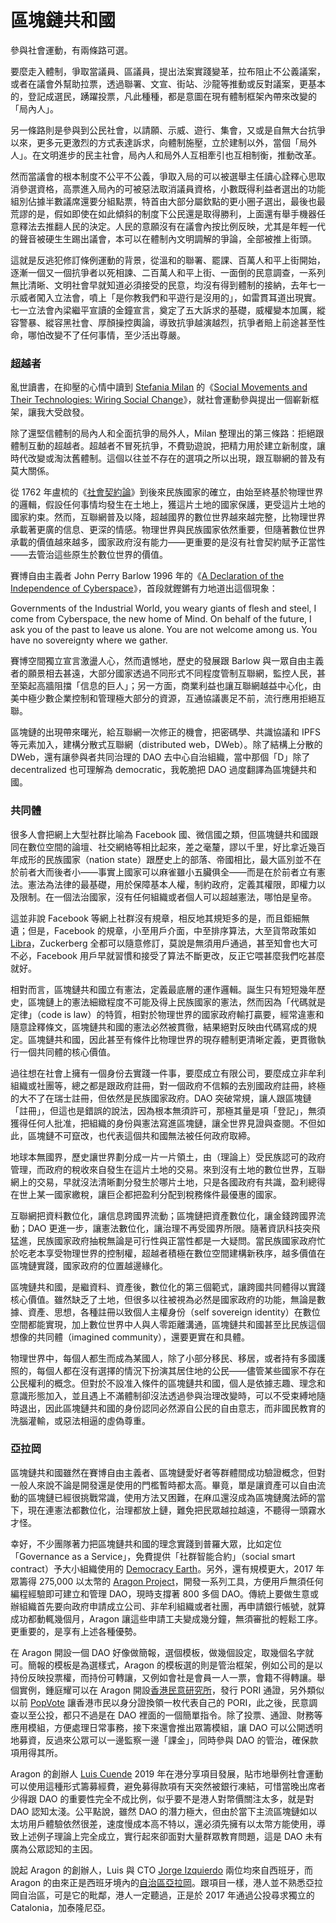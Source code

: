 # 區塊鏈共和國

參與社會運動，有兩條路可選。

要麼走入體制，爭取當議員、區議員，提出法案實踐變革，拉布阻止不公義議案，或者在議會外幫助拉票，透過聯署、文宣、街站、沙龍等推動或反對議案，更基本的，登記成選民，踴躍投票，凡此種種，都是意圖在現有體制框架內帶來改變的「局內人」。

另一條路則是參與到公民社會，以請願、示威、遊行、集會，又或是自無大台抗爭以來，更多元更激烈的方式表達訴求，向體制施壓，立於建制以外，當個「局外人」。在文明進步的民主社會，局內人和局外人互相牽引也互相制衡，推動改革。

然而當議會的根本制度不公平不公義，爭取入局的可以被選舉主任讀心詮釋心思取消參選資格，高票進入局內的可被惡法取消議員資格，小數既得利益者選出的功能組別佔據半數議席還要分組點票，特首由大部分屬欽點的更小圈子選出，最後也最荒謬的是，假如即使在如此傾斜的制度下公民還是取得勝利，上面還有舉手機器任意釋法去推翻人民的決定。人民的意願沒有在議會內按比例反映，尤其是年輕一代的聲音被硬生生踢出議會，本可以在體制內文明調解的爭論，全部被推上街頭。

這就是反逃犯修訂條例運動的背景，從溫和的聯署、罷課、百萬人和平上街開始，逐漸一個又一個抗爭者以死相諫、二百萬人和平上街、一面倒的民意調查，一系列無比清晰、文明社會早就知道必須接受的民意，均沒有得到體制的接納，去年七一示威者闖入立法會，噴上「是你教我們和平遊行是沒用的」，如雷貫耳道出現實。七一立法會內梁繼平宣讀的金鐘宣言，奠定了五大訴求的基礎，威權變本加厲，縱容警暴、縱容黑社會、厚顏操控輿論，導致抗爭越演越烈，抗爭者賠上前途甚至性命，哪怕改變不了任何事情，至少活出尊嚴。

### 超越者

亂世讀書，在抑壓的心情中讀到 [Stefania Milan](https://stefaniamilan.net/about-me) 的《[Social Movements and Their Technologies: Wiring Social Change](https://www.palgrave.com/gp/book/9780230309180)》，就社會運動參與提出一個嶄新框架，讓我大受啟發。

除了還堅信體制的局內人和全面抗爭的局外人，Milan 整理出的第三條路：拒絕跟體制互動的超越者。超越者不冒死抗爭，不費勁遊說，把精力用於建立新制度，讓時代改變或淘汰舊體制。這個以往並不存在的選項之所以出現，跟互聯網的普及有莫大關係。

從 1762 年盧梳的《[社會契約論](https://books.google.com.hk/books/about/A_Treatise_on_the_Social_Compact_Or_The.html?id=A6U9AAAAYAAJ&printsec=frontcover&source=kp_read_button&redir_esc=y#v=onepage&q&f=false)》到後來民族國家的確立，由始至終基於物理世界的邏輯，假設任何事情均發生在土地上，獲這片土地的國家保護，更受這片土地的國家約束。然而，互聯網普及以降，超越國界的數位世界越來越完整，比物理世界承載著更廣的信息、更深的情感。物理世界與民族國家依然重要，但隨著數位世界承載的價值越來越多，國家政府沒有能力——更重要的是沒有社會契約賦予正當性——去管治這些原生於數位世界的價值。

賽博自由主義者 John Perry Barlow 1996 年的《[A Declaration of the Independence of Cyberspace](https://www.eff.org/cyberspace-independence)》，首段就鏗鏘有力地道出這個現象：

Governments of the Industrial World, you weary giants of flesh and steel, I come from Cyberspace, the new home of Mind. On behalf of the future, I ask you of the past to leave us alone. You are not welcome among us. You have no sovereignty where we gather.

賽博空間獨立宣言激盪人心，然而遺憾地，歷史的發展跟 Barlow 與一眾自由主義者的願景相去甚遠，大部分國家透過不同形式不同程度管制互聯網，監控人民，甚至築起高牆阻擋「信息的巨人」；另一方面，商業利益也讓互聯網越益中心化，由美中極少數企業控制和管理極大部分的資源，互通協議裹足不前，流行應用拒絕互聯。

區塊鏈的出現帶來曙光，給互聯網一次修正的機會，把密碼學、共識協議和 IPFS 等元素加入，建構分散式互聯網（distributed web，DWeb）。除了結構上分散的 DWeb，還有讓參與者共同治理的 DAO 去中心自治組織，當中那個「D」除了 decentralized 也可理解為 democratic，我乾脆把 DAO 過度翻譯為區塊鏈共和國。

### 共同體

很多人會把網上大型社群比喻為 Facebook 國、微信國之類，但區塊鏈共和國跟同在數位空間的論壇、社交網絡等相比起來，差之毫釐，謬以千里，好比拿近幾百年成形的民族國家（nation state）跟歷史上的部落、帝國相比，最大區別並不在於前者大而後者小——事實上國家可以麻雀雖小五臟俱全——而是在於前者立有憲法。憲法為法律的最基礎，用於保障基本人權，制約政府，定義其權限，即權力以及限制。在一個法治國家，沒有任何組織或者個人可以超越憲法，哪怕是皇帝。

這並非說 Facebook 等網上社群沒有規章，相反地其規矩多的是，而且鉅細無遺；但是，Facebook 的規章，小至用戶介面，中至排序算法，大至貨幣政策如 [Libra](https://libra.org/en-US/)，Zuckerberg 全都可以隨意修訂，莫說是無須用戶通過，甚至知會也大可不必，Facebook 用戶早就習慣和接受了算法不斷更改，反正它喂甚麼我們吃甚麼就好。

相對而言，區塊鏈共和國立有憲法，定義最底層的運作邏輯。誕生只有短短幾年歷史，區塊鏈上的憲法細緻程度不可能及得上民族國家的憲法，然而因為「代碼就是定律」（code is law）的特質，相對於物理世界的國家政府輸打贏要，經常違憲和隨意詮釋條文，區塊鏈共和國的憲法必然被貫徹，結果絕對反映由代碼寫成的規定。區塊鏈共和國，因此甚至有條件比物理世界的現存體制更清晰定義，更貫徹執行一個共同體的核心價值。

過往想在社會上擁有一個身份去實踐一件事，要麼成立有限公司，要麼成立非牟利組織或社團等，總之都是跟政府註冊，對一個政府不信賴的去別國政府註冊，終極的大不了在瑞士註冊，但依然是民族國家政府。DAO 突破常規，讓人跟區塊鏈「註冊」，但這也是錯誤的說法，因為根本無須許可，那極其量是項「登記」，無須獲得任何人批准，把組織的身份與憲法寫進區塊鏈，讓全世界見證與查閱。不但如此，區塊鏈不可竄改，也代表這個共和國無法被任何政府取締。

地球本無國界，歷史讓世界劃分成一片一片領土，由（理論上）受民族認可的政府管理，而政府的稅收來自發生在這片土地的交易。來到沒有土地的數位世界，互聯網上的交易，早就沒法清晰劃分發生於哪片土地，只是各國政府有共識，盈利總得在世上某一國家繳稅，讓巨企都把盈利分配到稅務條件最優惠的國家。

互聯網把資料數位化，讓信息跨國界流動；區塊鏈把資產數位化，讓金錢跨國界流動；DAO 更進一步，讓憲法數位化，讓治理不再受國界所限。隨著資訊科技突飛猛進，民族國家政府抽稅無論是可行性與正當性都是一大疑問。當民族國家政府忙於吃老本享受物理世界的控制權，超越者積極在數位空間建構新秩序，越多價值在區塊鏈實踐，國家政府的位置越邊緣化。

區塊鏈共和國，是繼資料、資產後，數位化的第三個範式，讓跨國共同體得以實踐核心價值。雖然缺乏了土地，但很多以往被視為必然是國家政府的功能，無論是數據、資產、思想，各種註冊以致個人主權身份（self sovereign identity）在數位空間都能實現，加上數位世界中人與人零距離溝通，區塊鏈共和國甚至比民族這個想像的共同體（imagined community），還要更實在和具體。

物理世界中，每個人都生而成為某國人，除了小部分移民、移居，或者持有多國護照的，每個人都在沒有選擇的情況下扮演其居住地的公民——儘管某些國家不存在公民權利的概念。但對於不設准入條件的區塊鏈共和國，個人是依據志趣、理念和意識形態加入，並且遇上不滿體制卻沒法透過參與治理改變時，可以不受束縛地隨時退出，因此區塊鏈共和國的身份認同必然源自公民的自由意志，而非國民教育的洗腦灌輸，或惡法相逼的虛偽尊重。

### 亞拉岡

區塊鏈共和國雖然在賽博自由主義者、區塊鏈愛好者等群體間成功驗證概念，但對一般人來說不論是開發還是使用的門檻暫時都太高。畢竟，單是讓資產可以自由流動的區塊鏈已經很挑戰常識，使用方法又困難，在麻瓜還沒成為區塊鏈魔法師的當下，現在連憲法都數位化，治理都放上鏈，難免把民眾越拉越遠，不聽得一頭霧水才怪。

幸好，不少團隊著力把區塊鏈共和國的理念實踐到普羅大眾，比如定位「Governance as a Service」，免費提供「社群智能合約」（social smart contract）予大小組織使用的 [Democracy Earth](https://democracy.earth/)。另外，還有規模更大，2017 年眾籌得 275,000 以太幣的 [Aragon Project](https://aragon.org/)，開發一系列工具，方便用戶無須任何編程經驗即可建立和管理 DAO，現時支撐著 800 多個 DAO。傳統上要做生意或辦組織首先要向政府申請成立公司、非牟利組織或者社團，再申請銀行帳號，就算成功都動輒幾個月，Aragon 讓這些申請工夫變成幾分鐘，無須審批的輕鬆工序。更重要的，是享有上述各種優勢。

在 Aragon 開設一個 DAO 好像做簡報，選個模板，做幾個設定，取幾個名字就可。簡報的模板是為選樣式，Aragon 的模板選的則是管治框架，例如公司的是以持份反映投票權，而持份可轉讓，又例如會社是會員一人一票，會籍不得轉讓。舉個實例，鍾庭耀可以在 Aragon 開設[香港民意研究所](https://www.pori.hk/)，發行 PORI 通證，另外類似以前 [PopVote](https://popvote.hk/) 讓香港市民以身分證換領一枚代表自己的 PORI，此之後，民意調查以至公投，都只不過是在 DAO 裡面的一個簡單指令。除了投票、通證、財務等應用模組，方便處理日常事務，接下來還會推出眾籌模組，讓 DAO 可以公開透明地募資，反過來公眾可以一邊監察一邊「課金」，同時參與 DAO 的管治，確保款項用得其所。

Aragon 的創辦人 [Luis Cuende](https://twitter.com/licuende) 2019 年在港分享項目發展，貼市地舉例社會運動可以使用這種形式籌募經費，避免募得款項有天突然被銀行凍結，可惜當晚出席者少得跟 DAO 的重要性完全不成比例，似乎要不是港人對幣價關注太多，就是對 DAO 認知太淺。公平點說，雖然 DAO 的潛力極大，但由於當下主流區塊鏈如以太坊用戶體驗依然很差，速度慢成本高不特以，還必須先擁有以太幣方能使用，導致上述例子理論上完全成立，實行起來卻面對大量群眾教育問題，這是 DAO 未有廣為公眾認知的主因。

說起 Aragon 的創辦人，Luis 與 CTO [Jorge Izquierdo](https://twitter.com/izqui9) 兩位均來自西班牙，而 Aragon 的由來正是西班牙境內的[自治區亞拉岡](https://en.wikipedia.org/wiki/Aragon)。跟項目一樣，港人並不熟悉亞拉岡自治區，可是它的毗鄰，港人一定聽過，正是於 2017 年通過公投尋求獨立的 Catalonia，加泰隆尼亞。

